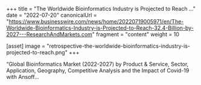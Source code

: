 +++
title = "The Worldwide Bioinformatics Industry is Projected to Reach ..."
date = "2022-07-20"
canonicalUrl = "https://www.businesswire.com/news/home/20220719005971/en/The-Worldwide-Bioinformatics-Industry-is-Projected-to-Reach-32.4-Billion-by-2027---ResearchAndMarkets.com"
fragment = "content"
weight = 10

[asset]
    image = "retrospective-the-worldwide-bioinformatics-industry-is-projected-to-reach.png"
+++

“Global Bioinformatics Market (2022-2027) by Product & Service, Sector, 
Application, Geography, Competitive Analysis and the Impact of Covid-19 
with Ansoff...
